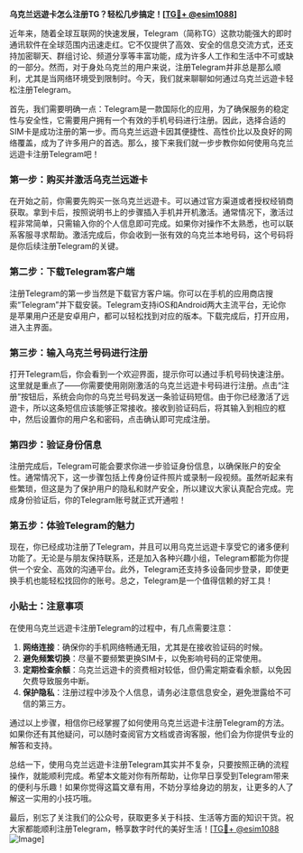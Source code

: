 **乌克兰远遊卡怎么注册TG？轻松几步搞定！[[TG💪+ @esim1088](https://t.me/s/esim1088)]**

近年来，随着全球互联网的快速发展，Telegram（简称TG）这款功能强大的即时通讯软件在全球范围内迅速走红。它不仅提供了高效、安全的信息交流方式，还支持加密聊天、群组讨论、频道分享等丰富功能，成为许多人工作和生活中不可或缺的一部分。然而，对于身处乌克兰的用户来说，注册Telegram并非总是那么顺利，尤其是当网络环境受到限制时。今天，我们就来聊聊如何通过乌克兰远遊卡轻松注册Telegram。

首先，我们需要明确一点：Telegram是一款国际化的应用，为了确保服务的稳定性与安全性，它需要用户拥有一个有效的手机号码进行注册。因此，选择合适的SIM卡是成功注册的第一步。而乌克兰远遊卡因其便捷性、高性价比以及良好的网络覆盖，成为了许多用户的首选。那么，接下来我们就一步步教你如何使用乌克兰远遊卡注册Telegram吧！

### 第一步：购买并激活乌克兰远遊卡

在开始之前，你需要先购买一张乌克兰远遊卡。可以通过官方渠道或者授权经销商获取。拿到卡后，按照说明书上的步骤插入手机并开机激活。通常情况下，激活过程非常简单，只需输入你的个人信息即可完成。如果你对操作不太熟悉，也可以联系客服寻求帮助。激活完成后，你会收到一张有效的乌克兰本地号码，这个号码将是你后续注册Telegram的关键。

### 第二步：下载Telegram客户端

注册Telegram的第一步当然是下载官方客户端。你可以在手机的应用商店搜索“Telegram”并下载安装。Telegram支持iOS和Android两大主流平台，无论你是苹果用户还是安卓用户，都可以轻松找到对应的版本。下载完成后，打开应用，进入主界面。

### 第三步：输入乌克兰号码进行注册

打开Telegram后，你会看到一个欢迎界面，提示你可以通过手机号码快速注册。这里就是重点了——你需要使用刚刚激活的乌克兰远遊卡号码进行注册。点击“注册”按钮后，系统会向你的乌克兰号码发送一条验证码短信。由于你已经激活了远遊卡，所以这条短信应该能够正常接收。接收到验证码后，将其输入到相应的框中，然后设置你的用户名和密码，点击确认即可完成注册。

### 第四步：验证身份信息

注册完成后，Telegram可能会要求你进一步验证身份信息，以确保账户的安全性。通常情况下，这一步骤包括上传身份证件照片或录制一段视频。虽然听起来有些繁琐，但这是为了保护用户的隐私和财产安全，所以建议大家认真配合完成。完成身份验证后，你的Telegram账号就正式开通啦！

### 第五步：体验Telegram的魅力

现在，你已经成功注册了Telegram，并且可以用乌克兰远遊卡享受它的诸多便利功能了。无论是与朋友保持联系，还是加入各种兴趣小组，Telegram都能为你提供一个安全、高效的沟通平台。此外，Telegram还支持多设备同步登录，即使更换手机也能轻松找回你的账号。总之，Telegram是一个值得信赖的好工具！

### 小贴士：注意事项

在使用乌克兰远遊卡注册Telegram的过程中，有几点需要注意：

1. **网络连接**：确保你的手机网络畅通无阻，尤其是在接收验证码的时候。
2. **避免频繁切换**：尽量不要频繁更换SIM卡，以免影响号码的正常使用。
3. **定期检查余额**：乌克兰远遊卡的资费相对较低，但仍需定期查看余额，以免因欠费导致服务中断。
4. **保护隐私**：注册过程中涉及个人信息，请务必注意信息安全，避免泄露给不可信的第三方。

通过以上步骤，相信你已经掌握了如何使用乌克兰远遊卡注册Telegram的方法。如果你还有其他疑问，可以随时查阅官方文档或咨询客服，他们会为你提供专业的解答和支持。

总结一下，使用乌克兰远遊卡注册Telegram其实并不复杂，只要按照正确的流程操作，就能顺利完成。希望本文能对你有所帮助，让你早日享受到Telegram带来的便利与乐趣！如果你觉得这篇文章有用，不妨分享给身边的朋友，让更多的人了解这一实用的小技巧哦。

最后，别忘了关注我们的公众号，获取更多关于科技、生活等方面的知识干货。祝大家都能顺利注册Telegram，畅享数字时代的美好生活！[[TG💪+ @esim1088](https://t.me/s/esim1088) ![Image](https://i.postimg.cc/4NQfJmqS/Snipaste-2025-05-13-00-14-12.png)]
